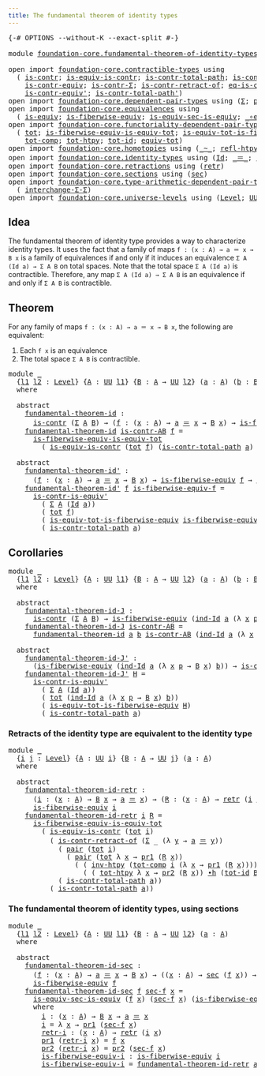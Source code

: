 ```yaml
---
title: The fundamental theorem of identity types
---
```


<pre class="Agda"><a id="67" class="Symbol">{-#</a> <a id="71" class="Keyword">OPTIONS</a> <a id="79" class="Pragma">--without-K</a> <a id="91" class="Pragma">--exact-split</a> <a id="105" class="Symbol">#-}</a>

<a id="110" class="Keyword">module</a> <a id="117" href="foundation-core.fundamental-theorem-of-identity-types.html" class="Module">foundation-core.fundamental-theorem-of-identity-types</a> <a id="171" class="Keyword">where</a>

<a id="178" class="Keyword">open</a> <a id="183" class="Keyword">import</a> <a id="190" href="foundation-core.contractible-types.html" class="Module">foundation-core.contractible-types</a> <a id="225" class="Keyword">using</a>
  <a id="233" class="Symbol">(</a> <a id="235" href="foundation-core.contractible-types.html#1006" class="Function">is-contr</a><a id="243" class="Symbol">;</a> <a id="245" href="foundation-core.contractible-types.html#4047" class="Function">is-equiv-is-contr</a><a id="262" class="Symbol">;</a> <a id="264" href="foundation-core.contractible-types.html#2046" class="Function">is-contr-total-path</a><a id="283" class="Symbol">;</a> <a id="285" href="foundation-core.contractible-types.html#3535" class="Function">is-contr-is-equiv&#39;</a><a id="303" class="Symbol">;</a>
    <a id="309" href="foundation-core.contractible-types.html#3304" class="Function">is-contr-equiv</a><a id="323" class="Symbol">;</a> <a id="325" href="foundation-core.contractible-types.html#6259" class="Function">is-contr-Σ</a><a id="335" class="Symbol">;</a> <a id="337" href="foundation-core.contractible-types.html#2626" class="Function">is-contr-retract-of</a><a id="356" class="Symbol">;</a> <a id="358" href="foundation-core.contractible-types.html#1311" class="Function">eq-is-contr</a><a id="369" class="Symbol">;</a>
    <a id="375" href="foundation-core.contractible-types.html#3813" class="Function">is-contr-equiv&#39;</a><a id="390" class="Symbol">;</a> <a id="392" href="foundation-core.contractible-types.html#2264" class="Function">is-contr-total-path&#39;</a><a id="412" class="Symbol">)</a>
<a id="414" class="Keyword">open</a> <a id="419" class="Keyword">import</a> <a id="426" href="foundation-core.dependent-pair-types.html" class="Module">foundation-core.dependent-pair-types</a> <a id="463" class="Keyword">using</a> <a id="469" class="Symbol">(</a><a id="470" href="foundation-core.dependent-pair-types.html#515" class="Record">Σ</a><a id="471" class="Symbol">;</a> <a id="473" href="foundation-core.dependent-pair-types.html#588" class="InductiveConstructor">pair</a><a id="477" class="Symbol">;</a> <a id="479" href="foundation-core.dependent-pair-types.html#605" class="Field">pr1</a><a id="482" class="Symbol">;</a> <a id="484" href="foundation-core.dependent-pair-types.html#617" class="Field">pr2</a><a id="487" class="Symbol">)</a>
<a id="489" class="Keyword">open</a> <a id="494" class="Keyword">import</a> <a id="501" href="foundation-core.equivalences.html" class="Module">foundation-core.equivalences</a> <a id="530" class="Keyword">using</a>
  <a id="538" class="Symbol">(</a> <a id="540" href="foundation-core.equivalences.html#1556" class="Function">is-equiv</a><a id="548" class="Symbol">;</a> <a id="550" href="foundation-core.equivalences.html#2095" class="Function">is-fiberwise-equiv</a><a id="568" class="Symbol">;</a> <a id="570" href="foundation-core.equivalences.html#12347" class="Function">is-equiv-sec-is-equiv</a><a id="591" class="Symbol">;</a> <a id="593" href="foundation-core.equivalences.html#7869" class="Function Operator">_∘e_</a><a id="597" class="Symbol">)</a>
<a id="599" class="Keyword">open</a> <a id="604" class="Keyword">import</a> <a id="611" href="foundation-core.functoriality-dependent-pair-types.html" class="Module">foundation-core.functoriality-dependent-pair-types</a> <a id="662" class="Keyword">using</a>
  <a id="670" class="Symbol">(</a> <a id="672" href="foundation-core.functoriality-dependent-pair-types.html#1894" class="Function">tot</a><a id="675" class="Symbol">;</a> <a id="677" href="foundation-core.functoriality-dependent-pair-types.html#6269" class="Function">is-fiberwise-equiv-is-equiv-tot</a><a id="708" class="Symbol">;</a> <a id="710" href="foundation-core.functoriality-dependent-pair-types.html#5882" class="Function">is-equiv-tot-is-fiberwise-equiv</a><a id="741" class="Symbol">;</a>
    <a id="747" href="foundation-core.functoriality-dependent-pair-types.html#3226" class="Function">tot-comp</a><a id="755" class="Symbol">;</a> <a id="757" href="foundation-core.functoriality-dependent-pair-types.html#2802" class="Function">tot-htpy</a><a id="765" class="Symbol">;</a> <a id="767" href="foundation-core.functoriality-dependent-pair-types.html#3055" class="Function">tot-id</a><a id="773" class="Symbol">;</a> <a id="775" href="foundation-core.functoriality-dependent-pair-types.html#6817" class="Function">equiv-tot</a><a id="784" class="Symbol">)</a>
<a id="786" class="Keyword">open</a> <a id="791" class="Keyword">import</a> <a id="798" href="foundation-core.homotopies.html" class="Module">foundation-core.homotopies</a> <a id="825" class="Keyword">using</a> <a id="831" class="Symbol">(</a><a id="832" href="foundation-core.homotopies.html#627" class="Function Operator">_~_</a><a id="835" class="Symbol">;</a> <a id="837" href="foundation-core.homotopies.html#741" class="Function">refl-htpy</a><a id="846" class="Symbol">;</a> <a id="848" href="foundation-core.homotopies.html#998" class="Function">inv-htpy</a><a id="856" class="Symbol">;</a> <a id="858" href="foundation-core.homotopies.html#1167" class="Function Operator">_∙h_</a><a id="862" class="Symbol">)</a>
<a id="864" class="Keyword">open</a> <a id="869" class="Keyword">import</a> <a id="876" href="foundation-core.identity-types.html" class="Module">foundation-core.identity-types</a> <a id="907" class="Keyword">using</a> <a id="913" class="Symbol">(</a><a id="914" href="foundation-core.identity-types.html#1767" class="Datatype">Id</a><a id="916" class="Symbol">;</a> <a id="918" href="foundation-core.identity-types.html#1865" class="Function Operator">_＝_</a><a id="921" class="Symbol">;</a> <a id="923" href="foundation-core.identity-types.html#2167" class="Function">ind-Id</a><a id="929" class="Symbol">;</a> <a id="931" href="foundation-core.identity-types.html#2729" class="Function">inv</a><a id="934" class="Symbol">;</a> <a id="936" href="foundation-core.identity-types.html#2425" class="Function Operator">_∙_</a><a id="939" class="Symbol">)</a>
<a id="941" class="Keyword">open</a> <a id="946" class="Keyword">import</a> <a id="953" href="foundation-core.retractions.html" class="Module">foundation-core.retractions</a> <a id="981" class="Keyword">using</a> <a id="987" class="Symbol">(</a><a id="988" href="foundation-core.retractions.html#607" class="Function">retr</a><a id="992" class="Symbol">)</a>
<a id="994" class="Keyword">open</a> <a id="999" class="Keyword">import</a> <a id="1006" href="foundation-core.sections.html" class="Module">foundation-core.sections</a> <a id="1031" class="Keyword">using</a> <a id="1037" class="Symbol">(</a><a id="1038" href="foundation-core.sections.html#534" class="Function">sec</a><a id="1041" class="Symbol">)</a>
<a id="1043" class="Keyword">open</a> <a id="1048" class="Keyword">import</a> <a id="1055" href="foundation-core.type-arithmetic-dependent-pair-types.html" class="Module">foundation-core.type-arithmetic-dependent-pair-types</a> <a id="1108" class="Keyword">using</a>
  <a id="1116" class="Symbol">(</a> <a id="1118" href="foundation-core.type-arithmetic-dependent-pair-types.html#8724" class="Function">interchange-Σ-Σ</a><a id="1133" class="Symbol">)</a>
<a id="1135" class="Keyword">open</a> <a id="1140" class="Keyword">import</a> <a id="1147" href="foundation-core.universe-levels.html" class="Module">foundation-core.universe-levels</a> <a id="1179" class="Keyword">using</a> <a id="1185" class="Symbol">(</a><a id="1186" href="Agda.Primitive.html#597" class="Postulate">Level</a><a id="1191" class="Symbol">;</a> <a id="1193" href="foundation-core.universe-levels.html#235" class="Primitive">UU</a><a id="1195" class="Symbol">)</a>
</pre>
## Idea

The fundamental theorem of identity type provides a way to characterize identity types. It uses the fact that a family of maps `f : (x : A) → a ＝ x → B x` is a family of equivalences if and only if it induces an equivalence `Σ A (Id a) → Σ A B` on total spaces. Note that the total space `Σ A (Id a)` is contractible. Therefore, any map `Σ A (Id a) → Σ A B` is an equivalence if and only if `Σ A B` is contractible.

## Theorem

For any family of maps `f : (x : A) → a ＝ x → B x`, the following are equivalent:
1. Each `f x` is an equivalence
2. The total space `Σ A B` is contractible.

<pre class="Agda"><a id="1807" class="Keyword">module</a> <a id="1814" href="foundation-core.fundamental-theorem-of-identity-types.html#1814" class="Module">_</a>
  <a id="1818" class="Symbol">{</a><a id="1819" href="foundation-core.fundamental-theorem-of-identity-types.html#1819" class="Bound">l1</a> <a id="1822" href="foundation-core.fundamental-theorem-of-identity-types.html#1822" class="Bound">l2</a> <a id="1825" class="Symbol">:</a> <a id="1827" href="Agda.Primitive.html#597" class="Postulate">Level</a><a id="1832" class="Symbol">}</a> <a id="1834" class="Symbol">{</a><a id="1835" href="foundation-core.fundamental-theorem-of-identity-types.html#1835" class="Bound">A</a> <a id="1837" class="Symbol">:</a> <a id="1839" href="foundation-core.universe-levels.html#235" class="Primitive">UU</a> <a id="1842" href="foundation-core.fundamental-theorem-of-identity-types.html#1819" class="Bound">l1</a><a id="1844" class="Symbol">}</a> <a id="1846" class="Symbol">{</a><a id="1847" href="foundation-core.fundamental-theorem-of-identity-types.html#1847" class="Bound">B</a> <a id="1849" class="Symbol">:</a> <a id="1851" href="foundation-core.fundamental-theorem-of-identity-types.html#1835" class="Bound">A</a> <a id="1853" class="Symbol">→</a> <a id="1855" href="foundation-core.universe-levels.html#235" class="Primitive">UU</a> <a id="1858" href="foundation-core.fundamental-theorem-of-identity-types.html#1822" class="Bound">l2</a><a id="1860" class="Symbol">}</a> <a id="1862" class="Symbol">(</a><a id="1863" href="foundation-core.fundamental-theorem-of-identity-types.html#1863" class="Bound">a</a> <a id="1865" class="Symbol">:</a> <a id="1867" href="foundation-core.fundamental-theorem-of-identity-types.html#1835" class="Bound">A</a><a id="1868" class="Symbol">)</a> <a id="1870" class="Symbol">(</a><a id="1871" href="foundation-core.fundamental-theorem-of-identity-types.html#1871" class="Bound">b</a> <a id="1873" class="Symbol">:</a> <a id="1875" href="foundation-core.fundamental-theorem-of-identity-types.html#1847" class="Bound">B</a> <a id="1877" href="foundation-core.fundamental-theorem-of-identity-types.html#1863" class="Bound">a</a><a id="1878" class="Symbol">)</a>
  <a id="1882" class="Keyword">where</a>

  <a id="1891" class="Keyword">abstract</a>
    <a id="1904" href="foundation-core.fundamental-theorem-of-identity-types.html#1904" class="Function">fundamental-theorem-id</a> <a id="1927" class="Symbol">:</a>
      <a id="1935" href="foundation-core.contractible-types.html#1006" class="Function">is-contr</a> <a id="1944" class="Symbol">(</a><a id="1945" href="foundation-core.dependent-pair-types.html#515" class="Record">Σ</a> <a id="1947" href="foundation-core.fundamental-theorem-of-identity-types.html#1835" class="Bound">A</a> <a id="1949" href="foundation-core.fundamental-theorem-of-identity-types.html#1847" class="Bound">B</a><a id="1950" class="Symbol">)</a> <a id="1952" class="Symbol">→</a> <a id="1954" class="Symbol">(</a><a id="1955" href="foundation-core.fundamental-theorem-of-identity-types.html#1955" class="Bound">f</a> <a id="1957" class="Symbol">:</a> <a id="1959" class="Symbol">(</a><a id="1960" href="foundation-core.fundamental-theorem-of-identity-types.html#1960" class="Bound">x</a> <a id="1962" class="Symbol">:</a> <a id="1964" href="foundation-core.fundamental-theorem-of-identity-types.html#1835" class="Bound">A</a><a id="1965" class="Symbol">)</a> <a id="1967" class="Symbol">→</a> <a id="1969" href="foundation-core.fundamental-theorem-of-identity-types.html#1863" class="Bound">a</a> <a id="1971" href="foundation-core.identity-types.html#1865" class="Function Operator">＝</a> <a id="1973" href="foundation-core.fundamental-theorem-of-identity-types.html#1960" class="Bound">x</a> <a id="1975" class="Symbol">→</a> <a id="1977" href="foundation-core.fundamental-theorem-of-identity-types.html#1847" class="Bound">B</a> <a id="1979" href="foundation-core.fundamental-theorem-of-identity-types.html#1960" class="Bound">x</a><a id="1980" class="Symbol">)</a> <a id="1982" class="Symbol">→</a> <a id="1984" href="foundation-core.equivalences.html#2095" class="Function">is-fiberwise-equiv</a> <a id="2003" href="foundation-core.fundamental-theorem-of-identity-types.html#1955" class="Bound">f</a>
    <a id="2009" href="foundation-core.fundamental-theorem-of-identity-types.html#1904" class="Function">fundamental-theorem-id</a> <a id="2032" href="foundation-core.fundamental-theorem-of-identity-types.html#2032" class="Bound">is-contr-AB</a> <a id="2044" href="foundation-core.fundamental-theorem-of-identity-types.html#2044" class="Bound">f</a> <a id="2046" class="Symbol">=</a>
      <a id="2054" href="foundation-core.functoriality-dependent-pair-types.html#6269" class="Function">is-fiberwise-equiv-is-equiv-tot</a>
        <a id="2094" class="Symbol">(</a> <a id="2096" href="foundation-core.contractible-types.html#4047" class="Function">is-equiv-is-contr</a> <a id="2114" class="Symbol">(</a><a id="2115" href="foundation-core.functoriality-dependent-pair-types.html#1894" class="Function">tot</a> <a id="2119" href="foundation-core.fundamental-theorem-of-identity-types.html#2044" class="Bound">f</a><a id="2120" class="Symbol">)</a> <a id="2122" class="Symbol">(</a><a id="2123" href="foundation-core.contractible-types.html#2046" class="Function">is-contr-total-path</a> <a id="2143" href="foundation-core.fundamental-theorem-of-identity-types.html#1863" class="Bound">a</a><a id="2144" class="Symbol">)</a> <a id="2146" href="foundation-core.fundamental-theorem-of-identity-types.html#2032" class="Bound">is-contr-AB</a><a id="2157" class="Symbol">)</a>

  <a id="2162" class="Keyword">abstract</a>
    <a id="2175" href="foundation-core.fundamental-theorem-of-identity-types.html#2175" class="Function">fundamental-theorem-id&#39;</a> <a id="2199" class="Symbol">:</a>
      <a id="2207" class="Symbol">(</a><a id="2208" href="foundation-core.fundamental-theorem-of-identity-types.html#2208" class="Bound">f</a> <a id="2210" class="Symbol">:</a> <a id="2212" class="Symbol">(</a><a id="2213" href="foundation-core.fundamental-theorem-of-identity-types.html#2213" class="Bound">x</a> <a id="2215" class="Symbol">:</a> <a id="2217" href="foundation-core.fundamental-theorem-of-identity-types.html#1835" class="Bound">A</a><a id="2218" class="Symbol">)</a> <a id="2220" class="Symbol">→</a> <a id="2222" href="foundation-core.fundamental-theorem-of-identity-types.html#1863" class="Bound">a</a> <a id="2224" href="foundation-core.identity-types.html#1865" class="Function Operator">＝</a> <a id="2226" href="foundation-core.fundamental-theorem-of-identity-types.html#2213" class="Bound">x</a> <a id="2228" class="Symbol">→</a> <a id="2230" href="foundation-core.fundamental-theorem-of-identity-types.html#1847" class="Bound">B</a> <a id="2232" href="foundation-core.fundamental-theorem-of-identity-types.html#2213" class="Bound">x</a><a id="2233" class="Symbol">)</a> <a id="2235" class="Symbol">→</a> <a id="2237" href="foundation-core.equivalences.html#2095" class="Function">is-fiberwise-equiv</a> <a id="2256" href="foundation-core.fundamental-theorem-of-identity-types.html#2208" class="Bound">f</a> <a id="2258" class="Symbol">→</a> <a id="2260" href="foundation-core.contractible-types.html#1006" class="Function">is-contr</a> <a id="2269" class="Symbol">(</a><a id="2270" href="foundation-core.dependent-pair-types.html#515" class="Record">Σ</a> <a id="2272" href="foundation-core.fundamental-theorem-of-identity-types.html#1835" class="Bound">A</a> <a id="2274" href="foundation-core.fundamental-theorem-of-identity-types.html#1847" class="Bound">B</a><a id="2275" class="Symbol">)</a>
    <a id="2281" href="foundation-core.fundamental-theorem-of-identity-types.html#2175" class="Function">fundamental-theorem-id&#39;</a> <a id="2305" href="foundation-core.fundamental-theorem-of-identity-types.html#2305" class="Bound">f</a> <a id="2307" href="foundation-core.fundamental-theorem-of-identity-types.html#2307" class="Bound">is-fiberwise-equiv-f</a> <a id="2328" class="Symbol">=</a>
      <a id="2336" href="foundation-core.contractible-types.html#3535" class="Function">is-contr-is-equiv&#39;</a>
        <a id="2363" class="Symbol">(</a> <a id="2365" href="foundation-core.dependent-pair-types.html#515" class="Record">Σ</a> <a id="2367" href="foundation-core.fundamental-theorem-of-identity-types.html#1835" class="Bound">A</a> <a id="2369" class="Symbol">(</a><a id="2370" href="foundation-core.identity-types.html#1767" class="Datatype">Id</a> <a id="2373" href="foundation-core.fundamental-theorem-of-identity-types.html#1863" class="Bound">a</a><a id="2374" class="Symbol">))</a>
        <a id="2385" class="Symbol">(</a> <a id="2387" href="foundation-core.functoriality-dependent-pair-types.html#1894" class="Function">tot</a> <a id="2391" href="foundation-core.fundamental-theorem-of-identity-types.html#2305" class="Bound">f</a><a id="2392" class="Symbol">)</a>
        <a id="2402" class="Symbol">(</a> <a id="2404" href="foundation-core.functoriality-dependent-pair-types.html#5882" class="Function">is-equiv-tot-is-fiberwise-equiv</a> <a id="2436" href="foundation-core.fundamental-theorem-of-identity-types.html#2307" class="Bound">is-fiberwise-equiv-f</a><a id="2456" class="Symbol">)</a>
        <a id="2466" class="Symbol">(</a> <a id="2468" href="foundation-core.contractible-types.html#2046" class="Function">is-contr-total-path</a> <a id="2488" href="foundation-core.fundamental-theorem-of-identity-types.html#1863" class="Bound">a</a><a id="2489" class="Symbol">)</a>
</pre>
## Corollaries

<pre class="Agda"><a id="2520" class="Keyword">module</a> <a id="2527" href="foundation-core.fundamental-theorem-of-identity-types.html#2527" class="Module">_</a>
  <a id="2531" class="Symbol">{</a><a id="2532" href="foundation-core.fundamental-theorem-of-identity-types.html#2532" class="Bound">l1</a> <a id="2535" href="foundation-core.fundamental-theorem-of-identity-types.html#2535" class="Bound">l2</a> <a id="2538" class="Symbol">:</a> <a id="2540" href="Agda.Primitive.html#597" class="Postulate">Level</a><a id="2545" class="Symbol">}</a> <a id="2547" class="Symbol">{</a><a id="2548" href="foundation-core.fundamental-theorem-of-identity-types.html#2548" class="Bound">A</a> <a id="2550" class="Symbol">:</a> <a id="2552" href="foundation-core.universe-levels.html#235" class="Primitive">UU</a> <a id="2555" href="foundation-core.fundamental-theorem-of-identity-types.html#2532" class="Bound">l1</a><a id="2557" class="Symbol">}</a> <a id="2559" class="Symbol">{</a><a id="2560" href="foundation-core.fundamental-theorem-of-identity-types.html#2560" class="Bound">B</a> <a id="2562" class="Symbol">:</a> <a id="2564" href="foundation-core.fundamental-theorem-of-identity-types.html#2548" class="Bound">A</a> <a id="2566" class="Symbol">→</a> <a id="2568" href="foundation-core.universe-levels.html#235" class="Primitive">UU</a> <a id="2571" href="foundation-core.fundamental-theorem-of-identity-types.html#2535" class="Bound">l2</a><a id="2573" class="Symbol">}</a> <a id="2575" class="Symbol">(</a><a id="2576" href="foundation-core.fundamental-theorem-of-identity-types.html#2576" class="Bound">a</a> <a id="2578" class="Symbol">:</a> <a id="2580" href="foundation-core.fundamental-theorem-of-identity-types.html#2548" class="Bound">A</a><a id="2581" class="Symbol">)</a> <a id="2583" class="Symbol">(</a><a id="2584" href="foundation-core.fundamental-theorem-of-identity-types.html#2584" class="Bound">b</a> <a id="2586" class="Symbol">:</a> <a id="2588" href="foundation-core.fundamental-theorem-of-identity-types.html#2560" class="Bound">B</a> <a id="2590" href="foundation-core.fundamental-theorem-of-identity-types.html#2576" class="Bound">a</a><a id="2591" class="Symbol">)</a>
  <a id="2595" class="Keyword">where</a>
  
  <a id="2606" class="Keyword">abstract</a> 
    <a id="2620" href="foundation-core.fundamental-theorem-of-identity-types.html#2620" class="Function">fundamental-theorem-id-J</a> <a id="2645" class="Symbol">:</a>
      <a id="2653" href="foundation-core.contractible-types.html#1006" class="Function">is-contr</a> <a id="2662" class="Symbol">(</a><a id="2663" href="foundation-core.dependent-pair-types.html#515" class="Record">Σ</a> <a id="2665" href="foundation-core.fundamental-theorem-of-identity-types.html#2548" class="Bound">A</a> <a id="2667" href="foundation-core.fundamental-theorem-of-identity-types.html#2560" class="Bound">B</a><a id="2668" class="Symbol">)</a> <a id="2670" class="Symbol">→</a> <a id="2672" href="foundation-core.equivalences.html#2095" class="Function">is-fiberwise-equiv</a> <a id="2691" class="Symbol">(</a><a id="2692" href="foundation-core.identity-types.html#2167" class="Function">ind-Id</a> <a id="2699" href="foundation-core.fundamental-theorem-of-identity-types.html#2576" class="Bound">a</a> <a id="2701" class="Symbol">(λ</a> <a id="2704" href="foundation-core.fundamental-theorem-of-identity-types.html#2704" class="Bound">x</a> <a id="2706" href="foundation-core.fundamental-theorem-of-identity-types.html#2706" class="Bound">p</a> <a id="2708" class="Symbol">→</a> <a id="2710" href="foundation-core.fundamental-theorem-of-identity-types.html#2560" class="Bound">B</a> <a id="2712" href="foundation-core.fundamental-theorem-of-identity-types.html#2704" class="Bound">x</a><a id="2713" class="Symbol">)</a> <a id="2715" href="foundation-core.fundamental-theorem-of-identity-types.html#2584" class="Bound">b</a><a id="2716" class="Symbol">)</a>
    <a id="2722" href="foundation-core.fundamental-theorem-of-identity-types.html#2620" class="Function">fundamental-theorem-id-J</a> <a id="2747" href="foundation-core.fundamental-theorem-of-identity-types.html#2747" class="Bound">is-contr-AB</a> <a id="2759" class="Symbol">=</a>
      <a id="2767" href="foundation-core.fundamental-theorem-of-identity-types.html#1904" class="Function">fundamental-theorem-id</a> <a id="2790" href="foundation-core.fundamental-theorem-of-identity-types.html#2576" class="Bound">a</a> <a id="2792" href="foundation-core.fundamental-theorem-of-identity-types.html#2584" class="Bound">b</a> <a id="2794" href="foundation-core.fundamental-theorem-of-identity-types.html#2747" class="Bound">is-contr-AB</a> <a id="2806" class="Symbol">(</a><a id="2807" href="foundation-core.identity-types.html#2167" class="Function">ind-Id</a> <a id="2814" href="foundation-core.fundamental-theorem-of-identity-types.html#2576" class="Bound">a</a> <a id="2816" class="Symbol">(λ</a> <a id="2819" href="foundation-core.fundamental-theorem-of-identity-types.html#2819" class="Bound">x</a> <a id="2821" href="foundation-core.fundamental-theorem-of-identity-types.html#2821" class="Bound">p</a> <a id="2823" class="Symbol">→</a> <a id="2825" href="foundation-core.fundamental-theorem-of-identity-types.html#2560" class="Bound">B</a> <a id="2827" href="foundation-core.fundamental-theorem-of-identity-types.html#2819" class="Bound">x</a><a id="2828" class="Symbol">)</a> <a id="2830" href="foundation-core.fundamental-theorem-of-identity-types.html#2584" class="Bound">b</a><a id="2831" class="Symbol">)</a>

  <a id="2836" class="Keyword">abstract</a>
    <a id="2849" href="foundation-core.fundamental-theorem-of-identity-types.html#2849" class="Function">fundamental-theorem-id-J&#39;</a> <a id="2875" class="Symbol">:</a>
      <a id="2883" class="Symbol">(</a><a id="2884" href="foundation-core.equivalences.html#2095" class="Function">is-fiberwise-equiv</a> <a id="2903" class="Symbol">(</a><a id="2904" href="foundation-core.identity-types.html#2167" class="Function">ind-Id</a> <a id="2911" href="foundation-core.fundamental-theorem-of-identity-types.html#2576" class="Bound">a</a> <a id="2913" class="Symbol">(λ</a> <a id="2916" href="foundation-core.fundamental-theorem-of-identity-types.html#2916" class="Bound">x</a> <a id="2918" href="foundation-core.fundamental-theorem-of-identity-types.html#2918" class="Bound">p</a> <a id="2920" class="Symbol">→</a> <a id="2922" href="foundation-core.fundamental-theorem-of-identity-types.html#2560" class="Bound">B</a> <a id="2924" href="foundation-core.fundamental-theorem-of-identity-types.html#2916" class="Bound">x</a><a id="2925" class="Symbol">)</a> <a id="2927" href="foundation-core.fundamental-theorem-of-identity-types.html#2584" class="Bound">b</a><a id="2928" class="Symbol">))</a> <a id="2931" class="Symbol">→</a> <a id="2933" href="foundation-core.contractible-types.html#1006" class="Function">is-contr</a> <a id="2942" class="Symbol">(</a><a id="2943" href="foundation-core.dependent-pair-types.html#515" class="Record">Σ</a> <a id="2945" href="foundation-core.fundamental-theorem-of-identity-types.html#2548" class="Bound">A</a> <a id="2947" href="foundation-core.fundamental-theorem-of-identity-types.html#2560" class="Bound">B</a><a id="2948" class="Symbol">)</a>
    <a id="2954" href="foundation-core.fundamental-theorem-of-identity-types.html#2849" class="Function">fundamental-theorem-id-J&#39;</a> <a id="2980" href="foundation-core.fundamental-theorem-of-identity-types.html#2980" class="Bound">H</a> <a id="2982" class="Symbol">=</a>
      <a id="2990" href="foundation-core.contractible-types.html#3535" class="Function">is-contr-is-equiv&#39;</a>
        <a id="3017" class="Symbol">(</a> <a id="3019" href="foundation-core.dependent-pair-types.html#515" class="Record">Σ</a> <a id="3021" href="foundation-core.fundamental-theorem-of-identity-types.html#2548" class="Bound">A</a> <a id="3023" class="Symbol">(</a><a id="3024" href="foundation-core.identity-types.html#1767" class="Datatype">Id</a> <a id="3027" href="foundation-core.fundamental-theorem-of-identity-types.html#2576" class="Bound">a</a><a id="3028" class="Symbol">))</a>
        <a id="3039" class="Symbol">(</a> <a id="3041" href="foundation-core.functoriality-dependent-pair-types.html#1894" class="Function">tot</a> <a id="3045" class="Symbol">(</a><a id="3046" href="foundation-core.identity-types.html#2167" class="Function">ind-Id</a> <a id="3053" href="foundation-core.fundamental-theorem-of-identity-types.html#2576" class="Bound">a</a> <a id="3055" class="Symbol">(λ</a> <a id="3058" href="foundation-core.fundamental-theorem-of-identity-types.html#3058" class="Bound">x</a> <a id="3060" href="foundation-core.fundamental-theorem-of-identity-types.html#3060" class="Bound">p</a> <a id="3062" class="Symbol">→</a> <a id="3064" href="foundation-core.fundamental-theorem-of-identity-types.html#2560" class="Bound">B</a> <a id="3066" href="foundation-core.fundamental-theorem-of-identity-types.html#3058" class="Bound">x</a><a id="3067" class="Symbol">)</a> <a id="3069" href="foundation-core.fundamental-theorem-of-identity-types.html#2584" class="Bound">b</a><a id="3070" class="Symbol">))</a>
        <a id="3081" class="Symbol">(</a> <a id="3083" href="foundation-core.functoriality-dependent-pair-types.html#5882" class="Function">is-equiv-tot-is-fiberwise-equiv</a> <a id="3115" href="foundation-core.fundamental-theorem-of-identity-types.html#2980" class="Bound">H</a><a id="3116" class="Symbol">)</a>
        <a id="3126" class="Symbol">(</a> <a id="3128" href="foundation-core.contractible-types.html#2046" class="Function">is-contr-total-path</a> <a id="3148" href="foundation-core.fundamental-theorem-of-identity-types.html#2576" class="Bound">a</a><a id="3149" class="Symbol">)</a>
</pre>
### Retracts of the identity type are equivalent to the identity type

<pre class="Agda"><a id="3235" class="Keyword">module</a> <a id="3242" href="foundation-core.fundamental-theorem-of-identity-types.html#3242" class="Module">_</a>
  <a id="3246" class="Symbol">{</a><a id="3247" href="foundation-core.fundamental-theorem-of-identity-types.html#3247" class="Bound">i</a> <a id="3249" href="foundation-core.fundamental-theorem-of-identity-types.html#3249" class="Bound">j</a> <a id="3251" class="Symbol">:</a> <a id="3253" href="Agda.Primitive.html#597" class="Postulate">Level</a><a id="3258" class="Symbol">}</a> <a id="3260" class="Symbol">{</a><a id="3261" href="foundation-core.fundamental-theorem-of-identity-types.html#3261" class="Bound">A</a> <a id="3263" class="Symbol">:</a> <a id="3265" href="foundation-core.universe-levels.html#235" class="Primitive">UU</a> <a id="3268" href="foundation-core.fundamental-theorem-of-identity-types.html#3247" class="Bound">i</a><a id="3269" class="Symbol">}</a> <a id="3271" class="Symbol">{</a><a id="3272" href="foundation-core.fundamental-theorem-of-identity-types.html#3272" class="Bound">B</a> <a id="3274" class="Symbol">:</a> <a id="3276" href="foundation-core.fundamental-theorem-of-identity-types.html#3261" class="Bound">A</a> <a id="3278" class="Symbol">→</a> <a id="3280" href="foundation-core.universe-levels.html#235" class="Primitive">UU</a> <a id="3283" href="foundation-core.fundamental-theorem-of-identity-types.html#3249" class="Bound">j</a><a id="3284" class="Symbol">}</a> <a id="3286" class="Symbol">(</a><a id="3287" href="foundation-core.fundamental-theorem-of-identity-types.html#3287" class="Bound">a</a> <a id="3289" class="Symbol">:</a> <a id="3291" href="foundation-core.fundamental-theorem-of-identity-types.html#3261" class="Bound">A</a><a id="3292" class="Symbol">)</a>
  <a id="3296" class="Keyword">where</a>

  <a id="3305" class="Keyword">abstract</a>
    <a id="3318" href="foundation-core.fundamental-theorem-of-identity-types.html#3318" class="Function">fundamental-theorem-id-retr</a> <a id="3346" class="Symbol">:</a>
      <a id="3354" class="Symbol">(</a><a id="3355" href="foundation-core.fundamental-theorem-of-identity-types.html#3355" class="Bound">i</a> <a id="3357" class="Symbol">:</a> <a id="3359" class="Symbol">(</a><a id="3360" href="foundation-core.fundamental-theorem-of-identity-types.html#3360" class="Bound">x</a> <a id="3362" class="Symbol">:</a> <a id="3364" href="foundation-core.fundamental-theorem-of-identity-types.html#3261" class="Bound">A</a><a id="3365" class="Symbol">)</a> <a id="3367" class="Symbol">→</a> <a id="3369" href="foundation-core.fundamental-theorem-of-identity-types.html#3272" class="Bound">B</a> <a id="3371" href="foundation-core.fundamental-theorem-of-identity-types.html#3360" class="Bound">x</a> <a id="3373" class="Symbol">→</a> <a id="3375" href="foundation-core.fundamental-theorem-of-identity-types.html#3287" class="Bound">a</a> <a id="3377" href="foundation-core.identity-types.html#1865" class="Function Operator">＝</a> <a id="3379" href="foundation-core.fundamental-theorem-of-identity-types.html#3360" class="Bound">x</a><a id="3380" class="Symbol">)</a> <a id="3382" class="Symbol">→</a> <a id="3384" class="Symbol">(</a><a id="3385" href="foundation-core.fundamental-theorem-of-identity-types.html#3385" class="Bound">R</a> <a id="3387" class="Symbol">:</a> <a id="3389" class="Symbol">(</a><a id="3390" href="foundation-core.fundamental-theorem-of-identity-types.html#3390" class="Bound">x</a> <a id="3392" class="Symbol">:</a> <a id="3394" href="foundation-core.fundamental-theorem-of-identity-types.html#3261" class="Bound">A</a><a id="3395" class="Symbol">)</a> <a id="3397" class="Symbol">→</a> <a id="3399" href="foundation-core.retractions.html#607" class="Function">retr</a> <a id="3404" class="Symbol">(</a><a id="3405" href="foundation-core.fundamental-theorem-of-identity-types.html#3355" class="Bound">i</a> <a id="3407" href="foundation-core.fundamental-theorem-of-identity-types.html#3390" class="Bound">x</a><a id="3408" class="Symbol">))</a> <a id="3411" class="Symbol">→</a>
      <a id="3419" href="foundation-core.equivalences.html#2095" class="Function">is-fiberwise-equiv</a> <a id="3438" href="foundation-core.fundamental-theorem-of-identity-types.html#3355" class="Bound">i</a>
    <a id="3444" href="foundation-core.fundamental-theorem-of-identity-types.html#3318" class="Function">fundamental-theorem-id-retr</a> <a id="3472" href="foundation-core.fundamental-theorem-of-identity-types.html#3472" class="Bound">i</a> <a id="3474" href="foundation-core.fundamental-theorem-of-identity-types.html#3474" class="Bound">R</a> <a id="3476" class="Symbol">=</a>
      <a id="3484" href="foundation-core.functoriality-dependent-pair-types.html#6269" class="Function">is-fiberwise-equiv-is-equiv-tot</a>
        <a id="3524" class="Symbol">(</a> <a id="3526" href="foundation-core.contractible-types.html#4047" class="Function">is-equiv-is-contr</a> <a id="3544" class="Symbol">(</a><a id="3545" href="foundation-core.functoriality-dependent-pair-types.html#1894" class="Function">tot</a> <a id="3549" href="foundation-core.fundamental-theorem-of-identity-types.html#3472" class="Bound">i</a><a id="3550" class="Symbol">)</a>
          <a id="3562" class="Symbol">(</a> <a id="3564" href="foundation-core.contractible-types.html#2626" class="Function">is-contr-retract-of</a> <a id="3584" class="Symbol">(</a><a id="3585" href="foundation-core.dependent-pair-types.html#515" class="Record">Σ</a> <a id="3587" class="Symbol">_</a> <a id="3589" class="Symbol">(λ</a> <a id="3592" href="foundation-core.fundamental-theorem-of-identity-types.html#3592" class="Bound">y</a> <a id="3594" class="Symbol">→</a> <a id="3596" href="foundation-core.fundamental-theorem-of-identity-types.html#3287" class="Bound">a</a> <a id="3598" href="foundation-core.identity-types.html#1865" class="Function Operator">＝</a> <a id="3600" href="foundation-core.fundamental-theorem-of-identity-types.html#3592" class="Bound">y</a><a id="3601" class="Symbol">))</a>
            <a id="3616" class="Symbol">(</a> <a id="3618" href="foundation-core.dependent-pair-types.html#588" class="InductiveConstructor">pair</a> <a id="3623" class="Symbol">(</a><a id="3624" href="foundation-core.functoriality-dependent-pair-types.html#1894" class="Function">tot</a> <a id="3628" href="foundation-core.fundamental-theorem-of-identity-types.html#3472" class="Bound">i</a><a id="3629" class="Symbol">)</a>
              <a id="3645" class="Symbol">(</a> <a id="3647" href="foundation-core.dependent-pair-types.html#588" class="InductiveConstructor">pair</a> <a id="3652" class="Symbol">(</a><a id="3653" href="foundation-core.functoriality-dependent-pair-types.html#1894" class="Function">tot</a> <a id="3657" class="Symbol">λ</a> <a id="3659" href="foundation-core.fundamental-theorem-of-identity-types.html#3659" class="Bound">x</a> <a id="3661" class="Symbol">→</a> <a id="3663" href="foundation-core.dependent-pair-types.html#605" class="Field">pr1</a> <a id="3667" class="Symbol">(</a><a id="3668" href="foundation-core.fundamental-theorem-of-identity-types.html#3474" class="Bound">R</a> <a id="3670" href="foundation-core.fundamental-theorem-of-identity-types.html#3659" class="Bound">x</a><a id="3671" class="Symbol">))</a>
                <a id="3690" class="Symbol">(</a> <a id="3692" class="Symbol">(</a> <a id="3694" href="foundation-core.homotopies.html#998" class="Function">inv-htpy</a> <a id="3703" class="Symbol">(</a><a id="3704" href="foundation-core.functoriality-dependent-pair-types.html#3226" class="Function">tot-comp</a> <a id="3713" href="foundation-core.fundamental-theorem-of-identity-types.html#3472" class="Bound">i</a> <a id="3715" class="Symbol">(λ</a> <a id="3718" href="foundation-core.fundamental-theorem-of-identity-types.html#3718" class="Bound">x</a> <a id="3720" class="Symbol">→</a> <a id="3722" href="foundation-core.dependent-pair-types.html#605" class="Field">pr1</a> <a id="3726" class="Symbol">(</a><a id="3727" href="foundation-core.fundamental-theorem-of-identity-types.html#3474" class="Bound">R</a> <a id="3729" href="foundation-core.fundamental-theorem-of-identity-types.html#3718" class="Bound">x</a><a id="3730" class="Symbol">))))</a> <a id="3735" href="foundation-core.homotopies.html#1167" class="Function Operator">∙h</a>
                  <a id="3756" class="Symbol">(</a> <a id="3758" class="Symbol">(</a> <a id="3760" href="foundation-core.functoriality-dependent-pair-types.html#2802" class="Function">tot-htpy</a> <a id="3769" class="Symbol">λ</a> <a id="3771" href="foundation-core.fundamental-theorem-of-identity-types.html#3771" class="Bound">x</a> <a id="3773" class="Symbol">→</a> <a id="3775" href="foundation-core.dependent-pair-types.html#617" class="Field">pr2</a> <a id="3779" class="Symbol">(</a><a id="3780" href="foundation-core.fundamental-theorem-of-identity-types.html#3474" class="Bound">R</a> <a id="3782" href="foundation-core.fundamental-theorem-of-identity-types.html#3771" class="Bound">x</a><a id="3783" class="Symbol">))</a> <a id="3786" href="foundation-core.homotopies.html#1167" class="Function Operator">∙h</a> <a id="3789" class="Symbol">(</a><a id="3790" href="foundation-core.functoriality-dependent-pair-types.html#3055" class="Function">tot-id</a> <a id="3797" href="foundation-core.fundamental-theorem-of-identity-types.html#3272" class="Bound">B</a><a id="3798" class="Symbol">)))))</a>
            <a id="3816" class="Symbol">(</a> <a id="3818" href="foundation-core.contractible-types.html#2046" class="Function">is-contr-total-path</a> <a id="3838" href="foundation-core.fundamental-theorem-of-identity-types.html#3287" class="Bound">a</a><a id="3839" class="Symbol">))</a>
          <a id="3852" class="Symbol">(</a> <a id="3854" href="foundation-core.contractible-types.html#2046" class="Function">is-contr-total-path</a> <a id="3874" href="foundation-core.fundamental-theorem-of-identity-types.html#3287" class="Bound">a</a><a id="3875" class="Symbol">))</a>
</pre>
### The fundamental theorem of identity types, using sections

<pre class="Agda"><a id="3954" class="Keyword">module</a> <a id="3961" href="foundation-core.fundamental-theorem-of-identity-types.html#3961" class="Module">_</a>
  <a id="3965" class="Symbol">{</a><a id="3966" href="foundation-core.fundamental-theorem-of-identity-types.html#3966" class="Bound">l1</a> <a id="3969" href="foundation-core.fundamental-theorem-of-identity-types.html#3969" class="Bound">l2</a> <a id="3972" class="Symbol">:</a> <a id="3974" href="Agda.Primitive.html#597" class="Postulate">Level</a><a id="3979" class="Symbol">}</a> <a id="3981" class="Symbol">{</a><a id="3982" href="foundation-core.fundamental-theorem-of-identity-types.html#3982" class="Bound">A</a> <a id="3984" class="Symbol">:</a> <a id="3986" href="foundation-core.universe-levels.html#235" class="Primitive">UU</a> <a id="3989" href="foundation-core.fundamental-theorem-of-identity-types.html#3966" class="Bound">l1</a><a id="3991" class="Symbol">}</a> <a id="3993" class="Symbol">{</a><a id="3994" href="foundation-core.fundamental-theorem-of-identity-types.html#3994" class="Bound">B</a> <a id="3996" class="Symbol">:</a> <a id="3998" href="foundation-core.fundamental-theorem-of-identity-types.html#3982" class="Bound">A</a> <a id="4000" class="Symbol">→</a> <a id="4002" href="foundation-core.universe-levels.html#235" class="Primitive">UU</a> <a id="4005" href="foundation-core.fundamental-theorem-of-identity-types.html#3969" class="Bound">l2</a><a id="4007" class="Symbol">}</a> <a id="4009" class="Symbol">(</a><a id="4010" href="foundation-core.fundamental-theorem-of-identity-types.html#4010" class="Bound">a</a> <a id="4012" class="Symbol">:</a> <a id="4014" href="foundation-core.fundamental-theorem-of-identity-types.html#3982" class="Bound">A</a><a id="4015" class="Symbol">)</a>
  <a id="4019" class="Keyword">where</a>

  <a id="4028" class="Keyword">abstract</a>
    <a id="4041" href="foundation-core.fundamental-theorem-of-identity-types.html#4041" class="Function">fundamental-theorem-id-sec</a> <a id="4068" class="Symbol">:</a>
      <a id="4076" class="Symbol">(</a><a id="4077" href="foundation-core.fundamental-theorem-of-identity-types.html#4077" class="Bound">f</a> <a id="4079" class="Symbol">:</a> <a id="4081" class="Symbol">(</a><a id="4082" href="foundation-core.fundamental-theorem-of-identity-types.html#4082" class="Bound">x</a> <a id="4084" class="Symbol">:</a> <a id="4086" href="foundation-core.fundamental-theorem-of-identity-types.html#3982" class="Bound">A</a><a id="4087" class="Symbol">)</a> <a id="4089" class="Symbol">→</a> <a id="4091" href="foundation-core.fundamental-theorem-of-identity-types.html#4010" class="Bound">a</a> <a id="4093" href="foundation-core.identity-types.html#1865" class="Function Operator">＝</a> <a id="4095" href="foundation-core.fundamental-theorem-of-identity-types.html#4082" class="Bound">x</a> <a id="4097" class="Symbol">→</a> <a id="4099" href="foundation-core.fundamental-theorem-of-identity-types.html#3994" class="Bound">B</a> <a id="4101" href="foundation-core.fundamental-theorem-of-identity-types.html#4082" class="Bound">x</a><a id="4102" class="Symbol">)</a> <a id="4104" class="Symbol">→</a> <a id="4106" class="Symbol">((</a><a id="4108" href="foundation-core.fundamental-theorem-of-identity-types.html#4108" class="Bound">x</a> <a id="4110" class="Symbol">:</a> <a id="4112" href="foundation-core.fundamental-theorem-of-identity-types.html#3982" class="Bound">A</a><a id="4113" class="Symbol">)</a> <a id="4115" class="Symbol">→</a> <a id="4117" href="foundation-core.sections.html#534" class="Function">sec</a> <a id="4121" class="Symbol">(</a><a id="4122" href="foundation-core.fundamental-theorem-of-identity-types.html#4077" class="Bound">f</a> <a id="4124" href="foundation-core.fundamental-theorem-of-identity-types.html#4108" class="Bound">x</a><a id="4125" class="Symbol">))</a> <a id="4128" class="Symbol">→</a>
      <a id="4136" href="foundation-core.equivalences.html#2095" class="Function">is-fiberwise-equiv</a> <a id="4155" href="foundation-core.fundamental-theorem-of-identity-types.html#4077" class="Bound">f</a>
    <a id="4161" href="foundation-core.fundamental-theorem-of-identity-types.html#4041" class="Function">fundamental-theorem-id-sec</a> <a id="4188" href="foundation-core.fundamental-theorem-of-identity-types.html#4188" class="Bound">f</a> <a id="4190" href="foundation-core.fundamental-theorem-of-identity-types.html#4190" class="Bound">sec-f</a> <a id="4196" href="foundation-core.fundamental-theorem-of-identity-types.html#4196" class="Bound">x</a> <a id="4198" class="Symbol">=</a>
      <a id="4206" href="foundation-core.equivalences.html#12347" class="Function">is-equiv-sec-is-equiv</a> <a id="4228" class="Symbol">(</a><a id="4229" href="foundation-core.fundamental-theorem-of-identity-types.html#4188" class="Bound">f</a> <a id="4231" href="foundation-core.fundamental-theorem-of-identity-types.html#4196" class="Bound">x</a><a id="4232" class="Symbol">)</a> <a id="4234" class="Symbol">(</a><a id="4235" href="foundation-core.fundamental-theorem-of-identity-types.html#4190" class="Bound">sec-f</a> <a id="4241" href="foundation-core.fundamental-theorem-of-identity-types.html#4196" class="Bound">x</a><a id="4242" class="Symbol">)</a> <a id="4244" class="Symbol">(</a><a id="4245" href="foundation-core.fundamental-theorem-of-identity-types.html#4461" class="Function">is-fiberwise-equiv-i</a> <a id="4266" href="foundation-core.fundamental-theorem-of-identity-types.html#4196" class="Bound">x</a><a id="4267" class="Symbol">)</a>
      <a id="4275" class="Keyword">where</a>
        <a id="4289" href="foundation-core.fundamental-theorem-of-identity-types.html#4289" class="Function">i</a> <a id="4291" class="Symbol">:</a> <a id="4293" class="Symbol">(</a><a id="4294" href="foundation-core.fundamental-theorem-of-identity-types.html#4294" class="Bound">x</a> <a id="4296" class="Symbol">:</a> <a id="4298" href="foundation-core.fundamental-theorem-of-identity-types.html#3982" class="Bound">A</a><a id="4299" class="Symbol">)</a> <a id="4301" class="Symbol">→</a> <a id="4303" href="foundation-core.fundamental-theorem-of-identity-types.html#3994" class="Bound">B</a> <a id="4305" href="foundation-core.fundamental-theorem-of-identity-types.html#4294" class="Bound">x</a> <a id="4307" class="Symbol">→</a> <a id="4309" href="foundation-core.fundamental-theorem-of-identity-types.html#4010" class="Bound">a</a> <a id="4311" href="foundation-core.identity-types.html#1865" class="Function Operator">＝</a> <a id="4313" href="foundation-core.fundamental-theorem-of-identity-types.html#4294" class="Bound">x</a>
        <a id="4323" href="foundation-core.fundamental-theorem-of-identity-types.html#4289" class="Function">i</a> <a id="4325" class="Symbol">=</a> <a id="4327" class="Symbol">λ</a> <a id="4329" href="foundation-core.fundamental-theorem-of-identity-types.html#4329" class="Bound">x</a> <a id="4331" class="Symbol">→</a> <a id="4333" href="foundation-core.dependent-pair-types.html#605" class="Field">pr1</a> <a id="4337" class="Symbol">(</a><a id="4338" href="foundation-core.fundamental-theorem-of-identity-types.html#4190" class="Bound">sec-f</a> <a id="4344" href="foundation-core.fundamental-theorem-of-identity-types.html#4329" class="Bound">x</a><a id="4345" class="Symbol">)</a>
        <a id="4355" href="foundation-core.fundamental-theorem-of-identity-types.html#4355" class="Function">retr-i</a> <a id="4362" class="Symbol">:</a> <a id="4364" class="Symbol">(</a><a id="4365" href="foundation-core.fundamental-theorem-of-identity-types.html#4365" class="Bound">x</a> <a id="4367" class="Symbol">:</a> <a id="4369" href="foundation-core.fundamental-theorem-of-identity-types.html#3982" class="Bound">A</a><a id="4370" class="Symbol">)</a> <a id="4372" class="Symbol">→</a> <a id="4374" href="foundation-core.retractions.html#607" class="Function">retr</a> <a id="4379" class="Symbol">(</a><a id="4380" href="foundation-core.fundamental-theorem-of-identity-types.html#4289" class="Function">i</a> <a id="4382" href="foundation-core.fundamental-theorem-of-identity-types.html#4365" class="Bound">x</a><a id="4383" class="Symbol">)</a>
        <a id="4393" href="foundation-core.dependent-pair-types.html#605" class="Field">pr1</a> <a id="4397" class="Symbol">(</a><a id="4398" href="foundation-core.fundamental-theorem-of-identity-types.html#4355" class="Function">retr-i</a> <a id="4405" href="foundation-core.fundamental-theorem-of-identity-types.html#4405" class="Bound">x</a><a id="4406" class="Symbol">)</a> <a id="4408" class="Symbol">=</a> <a id="4410" href="foundation-core.fundamental-theorem-of-identity-types.html#4188" class="Bound">f</a> <a id="4412" href="foundation-core.fundamental-theorem-of-identity-types.html#4405" class="Bound">x</a>
        <a id="4422" href="foundation-core.dependent-pair-types.html#617" class="Field">pr2</a> <a id="4426" class="Symbol">(</a><a id="4427" href="foundation-core.fundamental-theorem-of-identity-types.html#4355" class="Function">retr-i</a> <a id="4434" href="foundation-core.fundamental-theorem-of-identity-types.html#4434" class="Bound">x</a><a id="4435" class="Symbol">)</a> <a id="4437" class="Symbol">=</a> <a id="4439" href="foundation-core.dependent-pair-types.html#617" class="Field">pr2</a> <a id="4443" class="Symbol">(</a><a id="4444" href="foundation-core.fundamental-theorem-of-identity-types.html#4190" class="Bound">sec-f</a> <a id="4450" href="foundation-core.fundamental-theorem-of-identity-types.html#4434" class="Bound">x</a><a id="4451" class="Symbol">)</a>
        <a id="4461" href="foundation-core.fundamental-theorem-of-identity-types.html#4461" class="Function">is-fiberwise-equiv-i</a> <a id="4482" class="Symbol">:</a> <a id="4484" href="foundation-core.equivalences.html#2095" class="Function">is-fiberwise-equiv</a> <a id="4503" href="foundation-core.fundamental-theorem-of-identity-types.html#4289" class="Function">i</a>
        <a id="4513" href="foundation-core.fundamental-theorem-of-identity-types.html#4461" class="Function">is-fiberwise-equiv-i</a> <a id="4534" class="Symbol">=</a> <a id="4536" href="foundation-core.fundamental-theorem-of-identity-types.html#3318" class="Function">fundamental-theorem-id-retr</a> <a id="4564" href="foundation-core.fundamental-theorem-of-identity-types.html#4010" class="Bound">a</a> <a id="4566" href="foundation-core.fundamental-theorem-of-identity-types.html#4289" class="Function">i</a> <a id="4568" href="foundation-core.fundamental-theorem-of-identity-types.html#4355" class="Function">retr-i</a>
</pre>